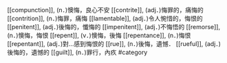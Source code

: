 [[compunction]], (n．)懊悔，良心不安 
[[contrite]], (adj．)悔罪的，痛悔的 
[[contrition]], (n．)悔罪，痛悔 
[[lamentable]], (adj．)令人惋惜的，悔恨的 
[[penitent]], (adj．)後悔的，懺悔的 
[[impenitent]], (adj．)不悔悟的 
[[remorse]], (n．)懊悔，悔恨 
[[repent]], (v．)懊悔，後悔 
[[repentance]], (n．)悔恨 
[[repentant]], (adj．)對…感到悔恨的 
[[rue]], (n．)後悔，遺憾． 
[[rueful]], (adj．)後悔的，遺憾的 
[[guilt]], (n．)罪行，內疚 
#category
